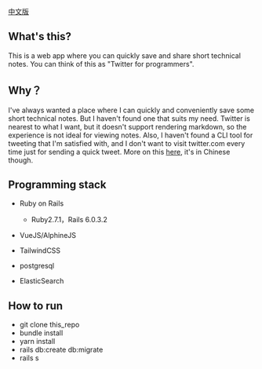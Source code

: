 [中文版](https://github.com/ChrisZou/geekweibo/blob/master/README.cn.md)
## What's this?
This is a web app where you can quickly save and share short technical notes. You can think of this as "Twitter for programmers".

## Why？
I've always wanted a place where I can quickly and conveniently save some short technical notes. But I haven't found one that suits my need. Twitter is nearest to what I want, but it doesn't support rendering markdown, so the experience is not ideal for viewing notes. Also, I haven't found a CLI tool for tweeting that I'm satisfied with, and I don't want to visit twitter.com every time just for sending a quick tweet. More on this [here](https://chriszou.com/2020/10/17/introducing-geekweibo/), it's in Chinese though.

## Programming stack

* Ruby on Rails
  * Ruby2.7.1，Rails 6.0.3.2

* VueJS/AlphineJS

* TailwindCSS

* postgresql

* ElasticSearch

## How to run
  * git clone this_repo
  * bundle install
  * yarn install
  * rails db:create db:migrate
  * rails s
